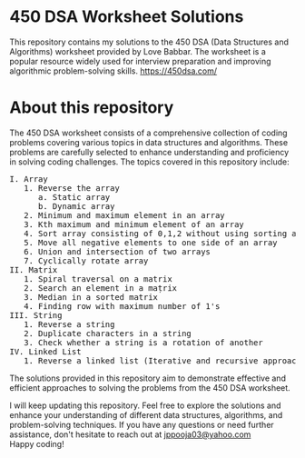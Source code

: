 # 450 DSA Worksheet Solutions

This repository contains my solutions to the 450 DSA (Data Structures and Algorithms) worksheet provided by Love Babbar. The worksheet is a popular resource widely used for interview preparation and improving algorithmic problem-solving skills.
https://450dsa.com/

# About this repository
The 450 DSA worksheet consists of a comprehensive collection of coding problems covering various topics in data structures and algorithms. These problems are carefully selected to enhance understanding and proficiency in solving coding challenges. The topics covered in this repository include:
<pre>
I. Array
   1. Reverse the array
      a. Static array
      b. Dynamic array
   2. Minimum and maximum element in an array
   3. Kth maximum and minimum element of an array
   4. Sort array consisting of 0,1,2 without using sorting algorithm
   5. Move all negative elements to one side of an array
   6. Union and intersection of two arrays
   7. Cyclically rotate array
II. Matrix
   1. Spiral traversal on a matrix
   2. Search an element in a maṭrix
   3. Median in a sorted matrix
   4. Finding row with maximum number of 1's
III. String
   1. Reverse a string
   2. Duplicate characters in a string
   3. Check whether a string is a rotation of another
IV. Linked List
   1. Reverse a linked list (Iterative and recursive approach)
</pre>
The solutions provided in this repository aim to demonstrate effective and efficient approaches to solving the problems from the 450 DSA worksheet.

I will keep updating this repository. Feel free to explore the solutions and enhance your understanding of different data structures, algorithms, and problem-solving techniques. If you have any questions or need further assistance, don't hesitate to reach out at jppooja03@yahoo.com  
Happy coding!
